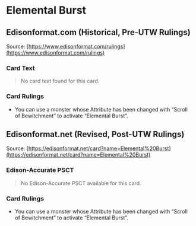 # Elemental Burst

## Edisonformat.com (Historical, Pre-UTW Rulings)

Source: [https://www.edisonformat.com/rulings](https://www.edisonformat.com/rulings)

### Card Text

> No card text found for this card.

### Card Rulings

*   You can use a monster whose Attribute has been changed with “Scroll of Bewitchment” to activate “Elemental Burst”.

## Edisonformat.net (Revised, Post-UTW Rulings)

Source: [https://edisonformat.net/card?name=Elemental%20Burst](https://edisonformat.net/card?name=Elemental%20Burst)

### Edison-Accurate PSCT

> No Edison-Accurate PSCT available for this card.

### Card Rulings

*   You can use a monster whose Attribute has been changed with “Scroll of Bewitchment” to activate “Elemental Burst”.
            